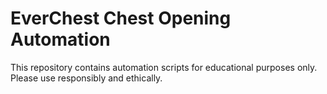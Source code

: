 # EverChest Chest Opening Automation
This repository contains automation scripts for educational purposes only. 
Please use responsibly and ethically.

